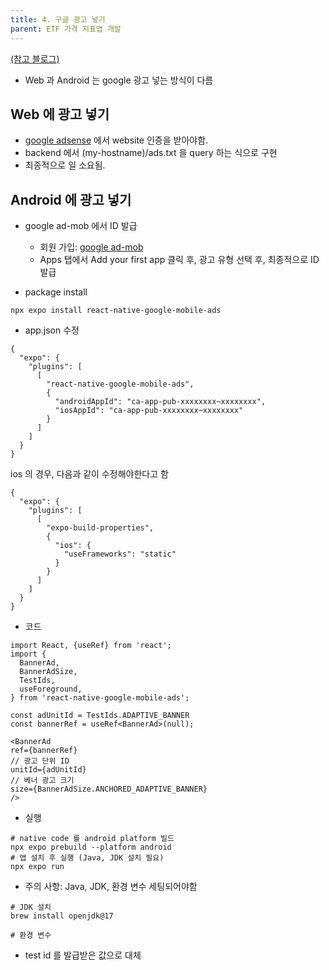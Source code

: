 ```yaml
---
title: 4. 구글 광고 넣기
parent: ETF 가격 지표앱 개발
---
```


[(참고 블로그)](https://nonmajor-be-developer.tistory.com/entry/React-Native-Expo%EC%97%90-google-AdMob%EC%9D%84-%EB%84%A3%EC%96%B4%EB%B3%B4%EC%9E%90)

- Web 과 Android 는 google 광고 넣는 방식이 다름

## Web 에 광고 넣기
- [google adsense](https://www.google.com/adsense) 에서 website 인증을 받아야함.
- backend 에서 (my-hostname)/ads.txt 을 query 하는 식으로 구현
- 최종적으로 일 소요됨.


## Android 에 광고 넣기
- google ad-mob 에서 ID 발급
    - 회원 가입: [google ad-mob](https://admob.google.com/home/)
    - Apps 탭에서 Add your first app 클릭 후, 광고 유형 선택 후, 최종적으로 ID 발급


- package install

```
npx expo install react-native-google-mobile-ads
```

- app.json 수정 
```
{
  "expo": {
    "plugins": [
      [
        "react-native-google-mobile-ads",
        {
          "androidAppId": "ca-app-pub-xxxxxxxx~xxxxxxxx",
          "iosAppId": "ca-app-pub-xxxxxxxx~xxxxxxxx"
        }
      ]
    ]
  }
}
```

ios 의 경우, 다음과 같이 수정해야한다고 함
```
{
  "expo": {
    "plugins": [
      [
        "expo-build-properties",
        {
          "ios": {
            "useFrameworks": "static"
          }
        }
      ]
    ]
  }
}
```

- 코드

```
import React, {useRef} from 'react';
import {
  BannerAd,
  BannerAdSize,
  TestIds,
  useForeground,
} from 'react-native-google-mobile-ads';

const adUnitId = TestIds.ADAPTIVE_BANNER
const bannerRef = useRef<BannerAd>(null);

<BannerAd
ref={bannerRef}
// 광고 단위 ID
unitId={adUnitId}
// 베너 광고 크기
size={BannerAdSize.ANCHORED_ADAPTIVE_BANNER}
/>
```

- 실행

```
# native code 를 android platform 빌드
npx expo prebuild --platform android
# 앱 설치 후 실행 (Java, JDK 설치 필요)
npx expo run
```

- 주의 사항: Java, JDK, 환경 변수 세팅되어야함
```
# JDK 설치
brew install openjdk@17

# 환경 변수
```

- test id 를 발급받은 값으로 대체